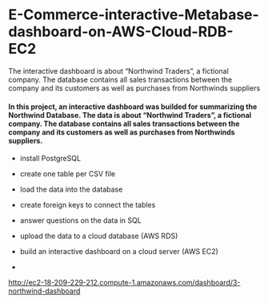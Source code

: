 # E-Commerce-interactive-Metabase-dashboard-on-AWS-Cloud-RDB-EC2
The interactive dashboard is about “Northwind Traders”, a fictional company. The database contains all sales transactions between the company and its customers as well as purchases from Northwinds suppliers
#### In this project, an interactive dashboard was builded for summarizing the Northwind Database. The data is about “Northwind Traders”, a fictional company. The database contains all sales transactions between the company and its customers as well as purchases from Northwinds suppliers.



- install PostgreSQL

- create one table per CSV file

- load the data into the database

- create foreign keys to connect the tables

- answer questions on the data in SQL

- upload the data to a cloud database (AWS RDS)

- build an interactive dashboard on a cloud server (AWS EC2)
- 
http://ec2-18-209-229-212.compute-1.amazonaws.com/dashboard/3-northwind-dashboard 
